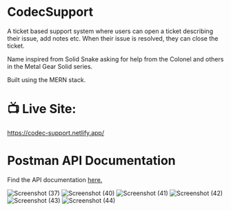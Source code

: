 # CodecSupport

A ticket based support system where users can open a ticket describing their issue, add notes etc. When their issue is resolved, they can close the ticket.

Name inspired from Solid Snake asking for help from the Colonel and others in the Metal Gear Solid series. 

Built using the MERN stack.

# 📺 Live Site: 

https://codec-support.netlify.app/


# Postman API Documentation

Find the API documentation [here.](https://documenter.getpostman.com/view/24684635/2s9YJZ4Q1W)


![Screenshot (37)](https://github.com/ehtesham0337/Codec-Support/assets/72091404/fc2372e4-fa3c-45e1-8dc7-20e47d1d7822)
![Screenshot (40)](https://github.com/ehtesham0337/Codec-Support/assets/72091404/7577006d-cdc8-4cae-8012-336c44f5b6a5)
![Screenshot (41)](https://github.com/ehtesham0337/Codec-Support/assets/72091404/72fbd536-fdc4-47ca-be55-9ae187841798)
![Screenshot (42)](https://github.com/ehtesham0337/Codec-Support/assets/72091404/ea0e8a11-8681-4161-beba-b944bde59bcb)
![Screenshot (43)](https://github.com/ehtesham0337/Codec-Support/assets/72091404/70669cf9-72da-4d1a-a0d0-5c4f12d0b03e)
![Screenshot (44)](https://github.com/ehtesham0337/Codec-Support/assets/72091404/8a4acd61-52a5-4386-841b-8327b01c4870)


